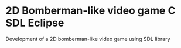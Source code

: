 # 2D Bomberman-like video game C SDL Eclipse

Development of a 2D bomberman-like video game using SDL library
